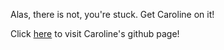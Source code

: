 Alas, there is not, you're stuck. Get Caroline on it!

Click [here](https://github.com/cbuckey-uda) to visit Caroline's github page!